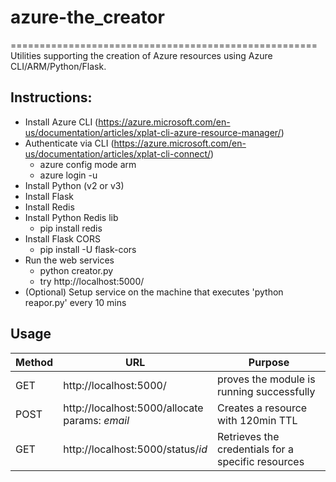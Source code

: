 # azure-the_creator
=====================================================
Utilities supporting the creation of Azure resources using Azure CLI/ARM/Python/Flask.

Instructions:
-------------

- Install Azure CLI (https://azure.microsoft.com/en-us/documentation/articles/xplat-cli-azure-resource-manager/)
- Authenticate via CLI (https://azure.microsoft.com/en-us/documentation/articles/xplat-cli-connect/)
	- azure config mode arm
	- azure login -u <username>
- Install Python (v2 or v3)
- Install Flask
- Install Redis
- Install Python Redis lib
	- pip install redis
- Install Flask CORS
	- pip install -U flask-cors
- Run the web services
	- python creator.py
	- try http://localhost:5000/
- (Optional) Setup service on the machine that executes 'python reapor.py' every 10 mins


Usage
----------------

| Method        | URL                                            | Purpose  |
| ------------- | ---------------------------------------------- | -------- |
| GET           | http://localhost:5000/                         | proves the module is running successfully |
| POST          | http://localhost:5000/allocate    <br>params: *email*     | Creates a resource with 120min TTL |
| GET           | http://localhost:5000/status/*id*              | Retrieves the credentials for a specific resources |

